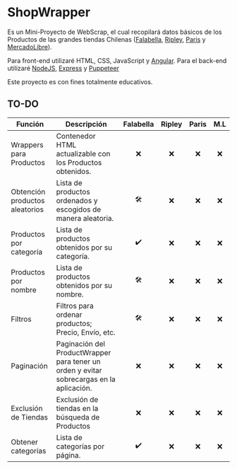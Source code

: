 # ShopWrapper

Es un Mini-Proyecto de WebScrap, el cual recopilará datos básicos de los Productos de las grandes tiendas Chilenas ([Falabella](https://www.falabella.com/falabella-cl), [Ripley](https://simple.ripley.cl), [Paris](https://www.paris.cl) y [MercadoLibre](https://www.mercadolibre.cl)).

Para front-end utilizaré HTML, CSS, JavaScript y [Angular](https://angular.io).
Para el back-end utilizaré [NodeJS](https://nodejs.org/en/), [Express](https://expressjs.com/es/) y [Puppeteer](https://pptr.dev)

Este proyecto es con fines totalmente educativos.

## TO-DO

| Función                        | Descripción                                                  | Falabella | Ripley | Paris | M.L  |
| ------------------------------ | ------------------------------------------------------------ | :-------: | :----: | :---: | :--: |
| Wrappers para Productos        | Contenedor HTML actualizable con los Productos obtenidos.    |     ❌     |   ❌    |   ❌   |  ❌   |
| Obtención productos aleatorios | Lista de productos ordenados y escogidos de manera aleatoria. |     🛠️     |   ❌    |   ❌   |  ❌   |
| Productos por categoría        | Lista de productos obtenidos por su categoría.               |     ✔️     |   ❌    |   ❌   |  ❌   |
| Productos por nombre           | Lista de productos obtenidos por su nombre.                  |     🛠️     |   ❌    |   ❌   |  ❌   |
| Filtros                        | Filtros para ordenar productos; Precio, Envío, etc.          |     🛠️     |   ❌    |   ❌   |  ❌   |
| Paginación                     | Paginación del ProductWrapper para tener un orden y evitar sobrecargas en la aplicación. |     ❌     |   ❌    |   ❌   |  ❌   |
| Exclusión de Tiendas           | Exclusión de tiendas en la búsqueda de Productos             |     ❌     |   ❌    |   ❌   |  ❌   |
| Obtener categorías             | Lista de categorías por página.                              |     ✔️     |   ❌    |   ❌   |  ❌   |
